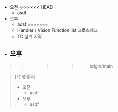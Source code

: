 - 오전
<<<<<<< HEAD
	- asdf
- 오후
	- adsf
=======
	- Handler / Vision Function list 크로스체크
	- TC 설계 시작
- 오후
	- 
>>>>>>> origin/main

>[!수행경과]
>- 오전
>	- asdf
>- 오후
>	- asdf
